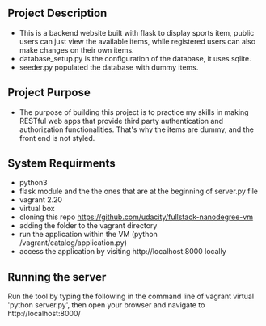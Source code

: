 ## Project Description
* This is a backend website built with flask to display sports item, public users can just view the available items, while registered users can also make changes on their own items.
* database_setup.py is the configuration of the database, it uses sqlite.
* seeder.py populated the database with dummy items.

## Project Purpose
* The purpose of building this project is to practice my skills in making RESTful web apps that provide third party authentication and authorization functionalities. That's why the items are dummy, and the front end is not styled.

## System Requirments 
- python3
- flask module and the the ones that are at the beginning of server.py file
- vagrant 2.20
- virtual box
- cloning this repo https://github.com/udacity/fullstack-nanodegree-vm
- adding the folder to the vagrant directory  
- run the application within the VM (python /vagrant/catalog/application.py)
- access the application by visiting http://localhost:8000 locally

## Running the server
Run the tool by typing the following in the command line of vagrant virtual 'python server.py',
then open your browser and navigate to http://localhost:8000/
